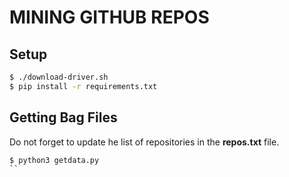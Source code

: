 # MINING GITHUB REPOS

## Setup

```sh
$ ./download-driver.sh
$ pip install -r requirements.txt
```

## Getting Bag Files
Do not forget to update he list of repositories in the **repos.txt** file.

```sh
$ python3 getdata.py
``
